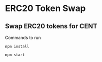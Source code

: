 # ERC20 Token Swap

## Swap ERC20 tokens for CENT

Commands to run

```shell
npm install

npm start
```
